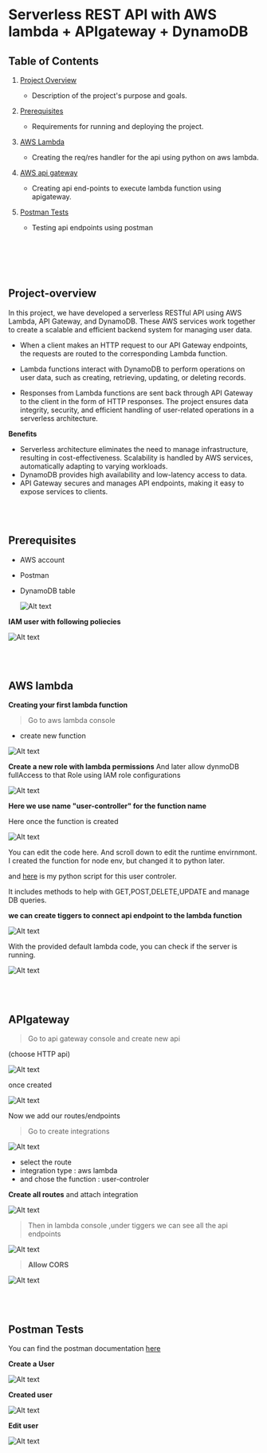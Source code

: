 # Serverless REST API with AWS lambda + APIgateway + DynamoDB

## Table of Contents

1. [Project Overview](#project-overview)
   - Description of the project's purpose and goals.
2. [Prerequisites](#prerequisites)

   - Requirements for running and deploying the project.

3. [AWS Lambda](#aws-lambda)

   - Creating the req/res handler for the api using python on aws lambda.

4. [AWS api gateway](#apigateway)
   - Creating api end-points to execute lambda function using apigateway.
5. [Postman Tests](#postman-tests)
   - Testing api endpoints using postman

<br/><br/><br/><br/>

## Project-overview

In this project, we have developed a serverless RESTful API using AWS Lambda, API Gateway, and DynamoDB. These AWS services work together to create a scalable and efficient backend system for managing user data.

- When a client makes an HTTP request to our API Gateway endpoints, the requests are routed to the corresponding Lambda function.

- Lambda functions interact with DynamoDB to perform operations on user data, such as creating, retrieving, updating, or deleting records.
- Responses from Lambda functions are sent back through API Gateway to the client in the form of HTTP responses.
  The project ensures data integrity, security, and efficient handling of user-related operations in a serverless architecture.

**Benefits**

- Serverless architecture eliminates the need to manage infrastructure, resulting in cost-effectiveness.
  Scalability is handled by AWS services, automatically adapting to varying workloads.
- DynamoDB provides high availability and low-latency access to data.
- API Gateway secures and manages API endpoints, making it easy to expose services to clients.

<br/><br/>

## Prerequisites

- AWS account
- Postman
- DynamoDB table

  ![Alt text](pics/createtable.png)

**IAM user with following poliecies**

![Alt text](pics/Iam.png)

<br/><br/>

## AWS lambda

**Creating your first lambda function**

> Go to aws lambda console

- create new function

![Alt text](pics/Createfunc.png)

**Create a new role with lambda permissions**
And later allow dynmoDB fullAccess to that Role using IAM role configurations

![Alt text](pics/rolepolicy.png)

**Here we use name "user-controller" for the function name**

Here once the function is created

![Alt text](pics/lambdaf.png)

You can edit the code here.
And scroll down to edit the runtime envirnmont.
I created the function for node env, but changed it to python later.

and [here](./lambda_function.py) is my python script for this user controler.

It includes methods to help with GET,POST,DELETE,UPDATE and manage DB queries.

**we can create tiggers to connect api endpoint to the lambda function**

![Alt text](pics/tiggers.png)

With the provided default lambda code, you can check if the server is running.

![Alt text](pics/hello.png)

<br/><br/>

## APIgateway

> Go to api gateway console and create new api

(choose HTTP api)

![Alt text](pics/createapi.png)

once created

![Alt text](pics/crapi.png)

Now we add our routes/endpoints

> Go to create integrations

![Alt text](pics/cint.png)

- select the route
- integration type : aws lambda
- and chose the function : user-controler

**Create all routes** and attach integration

![Alt text](pics/routes.png)

> Then in lambda console ,under tiggers we can see all the api endpoints

![Alt text](pics/endpoints.png)

> **Allow CORS**

![Alt text](pics/CORS.png)

<br/><br/>

## Postman Tests

You can find the postman documentation [here](https://documenter.getpostman.com/view/27331759/2s9YJZ2PCL)

**Create a User**

![Alt text](pics/createuser.png)

**Created user**

![Alt text](pics/dbuser.png)

**Edit user**

![Alt text](pics/edit-user.png)
